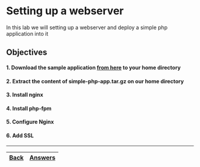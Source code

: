 # Setting up a webserver 

In this lab we will setting up a webserver and deploy a simple php application into it

## Objectives

#### 1. Download the sample application [from here](/resources/simple-php-app.tar.gz) to your home directory
#### 2. Extract the content of simple-php-app.tar.gz on our home directory
#### 3. Install nginx
#### 4. Install php-fpm
#### 5. Configure Nginx
#### 6. Add SSL


---
[Back](../README.md)| [Answers](../answers/lab-webserver.md) | 
:----- |:-----
